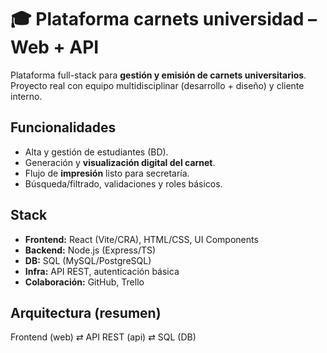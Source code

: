 # 🎓 Plataforma carnets universidad – Web + API

Plataforma full-stack para **gestión y emisión de carnets universitarios**.  
Proyecto real con equipo multidisciplinar (desarrollo + diseño) y cliente interno.

## Funcionalidades
- Alta y gestión de estudiantes (BD).
- Generación y **visualización digital del carnet**.
- Flujo de **impresión** listo para secretaría.
- Búsqueda/filtrado, validaciones y roles básicos.

## Stack
- **Frontend:** React (Vite/CRA), HTML/CSS, UI Components
- **Backend:** Node.js (Express/TS)
- **DB:** SQL (MySQL/PostgreSQL)
- **Infra:** API REST, autenticación básica
- **Colaboración:** GitHub, Trello

## Arquitectura (resumen)
Frontend (web) ⇄ API REST (api) ⇄ SQL (DB)
